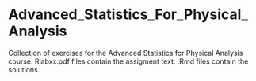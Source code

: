 # Advanced_Statistics_For_Physical_Analysis

Collection of exercises for the Advanced Statistics for Physical Analysis course. Rlabxx.pdf files contain the assigment text. .Rmd files contain the solutions.
